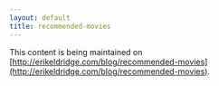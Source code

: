 ```yaml
---
layout: default
title: recommended-movies
---
```


This content is being maintained on [http://erikeldridge.com/blog/recommended-movies](http://erikeldridge.com/blog/recommended-movies).
